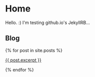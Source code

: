---
---
# Home
Hello. :) I'm testing github.io's JekyllRB...
## Blog
<div id="posts">
  {% for post in site.posts %}
      <a href="{{ post.url }}"><p>{{ post.excerpt }}</p></a>
  {% endfor %}
</div>
